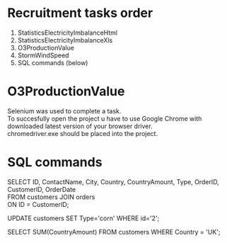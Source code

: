 # Recruitment tasks order
1. StatisticsElectricityImbalanceHtml
2. StatisticsElectricityImbalanceXls
3. O3ProductionValue
4. StormWindSpeed
5. SQL commands (below)

# O3ProductionValue  

Selenium was used to complete a task.    
To succesfully open the project u have to use Google Chrome with downloaded latest version of your browser driver.  
chromedriver.exe should be placed into the project.  

# SQL commands  

SELECT ID, ContactName, City, Country, CountryAmount, Type, OrderID, CustomerID, OrderDate  
FROM customers JOIN orders   
ON ID = CustomerID;  

UPDATE customers SET Type='corn' WHERE id='2';

SELECT SUM(CountryAmount) FROM customers WHERE Country = 'UK';
